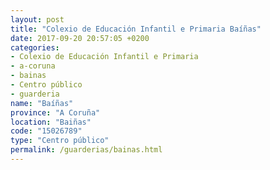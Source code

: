 ```yaml
---
layout: post
title: "Colexio de Educación Infantil e Primaria Baíñas"
date: 2017-09-20 20:57:05 +0200
categories:
- Colexio de Educación Infantil e Primaria
- a-coruna
- bainas
- Centro público
- guarderia
name: "Baíñas"
province: "A Coruña"
location: "Baiñas"
code: "15026789"
type: "Centro público"
permalink: /guarderias/bainas.html
---
```

